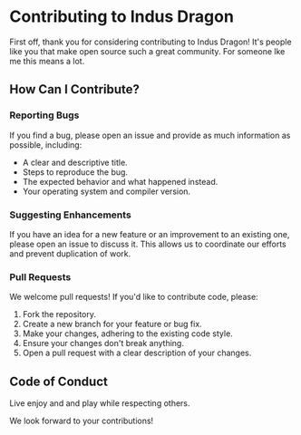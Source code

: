 # Contributing to Indus Dragon

First off, thank you for considering contributing to Indus Dragon! It's people like you that make open source such a great community. For someone lke me this means a lot.

## How Can I Contribute?

### Reporting Bugs

If you find a bug, please open an issue and provide as much information as possible, including:

- A clear and descriptive title.
- Steps to reproduce the bug.
- The expected behavior and what happened instead.
- Your operating system and compiler version.

### Suggesting Enhancements

If you have an idea for a new feature or an improvement to an existing one, please open an issue to discuss it. This allows us to coordinate our efforts and prevent duplication of work.

### Pull Requests

We welcome pull requests! If you'd like to contribute code, please:

1.  Fork the repository.
2.  Create a new branch for your feature or bug fix.
3.  Make your changes, adhering to the existing code style.
4.  Ensure your changes don't break anything.
5.  Open a pull request with a clear description of your changes.

## Code of Conduct

Live enjoy and and play while respecting others.

We look forward to your contributions!

